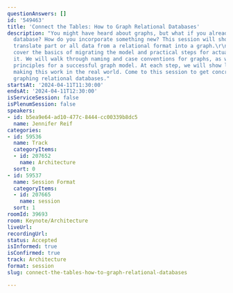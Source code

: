 ```yaml
---
questionAnswers: []
id: '549463'
title: 'Connect the Tables: How to Graph Relational Databases'
description: "You might have heard about graphs, but what if you already have a relational
  database? How do you incorporate something new? This session will show you how to
  translate part or all data from a relational format into a graph.\r\n\r\nWe will
  cover the basics of migrating the model and practical steps for actually implementing
  it. We will walk through naming and case conventions for graphs, as well as some
  principles for a successful graph model. At each step, we will show live code for
  making this work in the real world. Come to this session to get concrete steps for
  graphing relational databases."
startsAt: '2024-04-11T11:30:00'
endsAt: '2024-04-11T12:30:00'
isServiceSession: false
isPlenumSession: false
speakers:
- id: b5ea9e64-ad10-477c-8444-cc00339b8dc5
  name: Jennifer Reif
categories:
- id: 59536
  name: Track
  categoryItems:
  - id: 207652
    name: Architecture
  sort: 0
- id: 59537
  name: Session Format
  categoryItems:
  - id: 207665
    name: session
  sort: 1
roomId: 39693
room: Keynote/Architecture
liveUrl: 
recordingUrl: 
status: Accepted
isInformed: true
isConfirmed: true
track: Architecture
format: session
slug: connect-the-tables-how-to-graph-relational-databases

---
```

